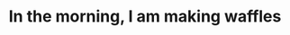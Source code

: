 ---
title: "In the morning, I am making waffles"
description: "Highly expandable, solid waffles"
pubDate: "May 24 2023"
prep: "5 min"
cook: "15 min"
ingredients: 
  - "2 cups (240 g) All-Purpose Flour"
  - "3 tsp Baking Powder"
  - "1 tsp Salt"
  - "2 tbs Sugar"
  - "2 eggs"
  - "1 1/2 cups milk"
  - "6 tbs melted butter"
instructions:
  - "Combine flour, baking-powder, salt, sugar, milk, butter and eggs"
  - "Crack and separate the whites and yolks from the eggs"
  - "Beat the whites (until stiff peaks form)"
  - "Fold whites into the batter"
  - "Spoon the required measure into your waffle maker"
  - "Cook until the steam stops"
  - "Cool on a wire rack in a low oven"
tags: ['staple']
---